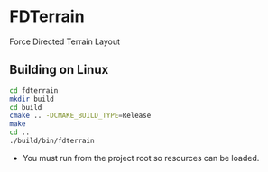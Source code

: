 FDTerrain
=========

Force Directed Terrain Layout

Building on Linux
-----------------

```bash
cd fdterrain
mkdir build
cd build
cmake .. -DCMAKE_BUILD_TYPE=Release
make
cd ..
./build/bin/fdterrain

```

- You must run from the project root so resources can be loaded.

